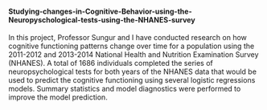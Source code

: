 #### Studying-changes-in-Cognitive-Behavior-using-the-Neuropyschological-tests-using-the-NHANES-survey

In this project, Professor Sungur and I have conducted research on how cognitive functioning patterns change over time for a population using the 2011-2012 and 2013-2014 National Health and Nutrition Examination Survey (NHANES).  A total of 1686 individuals completed the series of neuropsychological tests for both years of the NHANES data that would be used to predict the cognitive functioning using several logistic regressions models.
Summary statistics and model diagnostics were performed to improve the model prediction.
